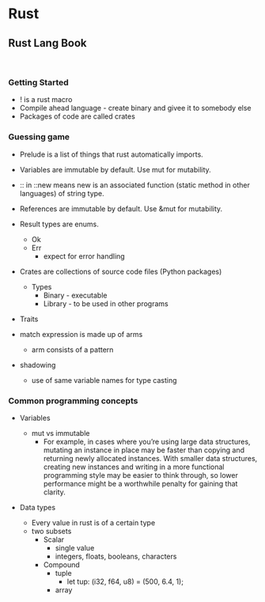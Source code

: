 # Rust

## Rust Lang Book
<br/>

### Getting Started

- ! is a rust macro
- Compile ahead language - create binary and givee it to somebody else
- Packages of code are called crates

### Guessing game

- Prelude is a list of things that rust automatically imports.
- Variables are immutable by default. Use mut for mutability.
- :: in ::new means new is an associated function (static method in other languages) of string type.
- References are immutable by default. Use &mut for mutability.
- Result types are enums.
    - Ok
    - Err
        - expect for error handling

- Crates are collections of source code files (Python packages)
    - Types
        - Binary - executable
        - Library - to be used in other programs

- Traits
- match expression is made up of arms
    - arm consists of a pattern
- shadowing
    - use of same variable names for type casting


### Common programming concepts

- Variables
    - mut vs immutable
        - For example, in cases where you’re using large data structures, mutating an instance in place may be faster than copying and returning newly allocated instances. With smaller data structures, creating new instances and writing in a more functional programming style may be easier to think through, so lower performance might be a worthwhile penalty for gaining that clarity.

- Data types
    - Every value in rust is of a certain type
    - two subsets
        - Scalar
            - single value
            - integers, floats, booleans, characters
        - Compound
            - tuple
                - let tup: (i32, f64, u8) = (500, 6.4, 1);
            - array